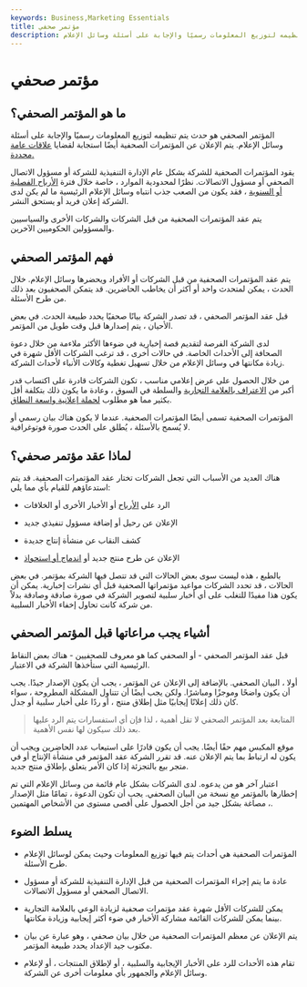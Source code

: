 ```yaml
---
keywords: Business,Marketing Essentials
title: مؤتمر صحفي
description: المؤتمر الصحفي هو حدث يتم تنظيمه لتوزيع المعلومات رسميًا والإجابة على أسئلة وسائل الإعلام.
---
```


# مؤتمر صحفي
## ما هو المؤتمر الصحفي؟

المؤتمر الصحفي هو حدث يتم تنظيمه لتوزيع المعلومات رسميًا والإجابة على أسئلة وسائل الإعلام. يتم الإعلان عن المؤتمرات الصحفية أيضًا استجابة لقضايا [علاقات عامة محددة.](/public-relations-pr)

يقود المؤتمرات الصحفية للشركة بشكل عام الإدارة التنفيذية للشركة أو مسؤول الاتصال الصحفي أو مسؤول الاتصالات. نظرًا لمحدودية الموارد ، خاصة خلال فترة [الأرباح الفصلية أو السنوية](/earnings-announcement) ، فقد يكون من الصعب جذب انتباه وسائل الإعلام الرئيسية ما لم يكن لدى الشركة إعلان فريد أو يستحق النشر.

يتم عقد المؤتمرات الصحفية من قبل الشركات والشركات الأخرى والسياسيين والمسؤولين الحكوميين الآخرين.

## فهم المؤتمر الصحفي

يتم عقد المؤتمرات الصحفية من قبل الشركات أو الأفراد ويحضرها وسائل الإعلام. خلال الحدث ، يمكن لمتحدث واحد أو أكثر أن يخاطب الحاضرين. قد يتمكن الصحفيون بعد ذلك من طرح الأسئلة.

قبل عقد المؤتمر الصحفي ، قد تصدر الشركة بيانًا صحفيًا يحدد طبيعة الحدث. في بعض الأحيان ، يتم إصدارها قبل وقت طويل من المؤتمر.

لدى الشركة الفرصة لتقديم قصة إخبارية في ضوءها الأكثر ملاءمة من خلال دعوة الصحافة إلى الأحداث الخاصة. في حالات أخرى ، قد ترغب الشركات الأقل شهرة في زيادة مكانتها في وسائل الإعلام من خلال تسهيل تغطية وكالات الأنباء لأحداث الشركة.

من خلال الحصول على عرض إعلامي مناسب ، تكون الشركات قادرة على اكتساب قدر أكبر من [الاعتراف بالعلامة التجارية](/brand-recognition) والسلطة في السوق ، وعادة ما يكون ذلك بتكلفة أقل بكثير مما هو مطلوب [لحملة إعلانية واسعة النطاق](/marketing-strategy).

المؤتمرات الصحفية تسمى أيضًا المؤتمرات الصحفية. عندما لا يكون هناك بيان رسمي أو لا يُسمح بالأسئلة ، يُطلق على الحدث صورة فوتوغرافية.

## لماذا عقد مؤتمر صحفي؟

هناك العديد من الأسباب التي تجعل الشركات تختار عقد المؤتمرات الصحفية. قد يتم استدعاؤهم للقيام بأي مما يلي:

- الرد على [الأرباح](/earnings) أو الأخبار الأخرى أو الخلافات

- الإعلان عن رحيل أو إضافة مسؤول تنفيذي جديد

- كشف النقاب عن منشأة إنتاج جديدة

- الإعلان عن طرح منتج جديد أو [اندماج أو استحواذ](/mergersandacquisitions)

بالطبع ، هذه ليست سوى بعض الحالات التي قد تتصل فيها الشركة بمؤتمر. في بعض الحالات ، قد تحدد الشركات مواعيد مؤتمراتها الصحفية قبل أي نشرات إخبارية. يمكن أن يكون هذا مفيدًا للتغلب على أي أخبار سلبية لتصوير الشركة في صورة صادقة وصادقة بدلاً من شركة كانت تحاول إخفاء الأخبار السلبية.

## أشياء يجب مراعاتها قبل المؤتمر الصحفي

قبل عقد المؤتمر الصحفي - أو الصحفي كما هو معروف للصحفيين - هناك بعض النقاط الرئيسية التي ستأخذها الشركة في الاعتبار.

أولا ، البيان الصحفي. بالإضافة إلى الإعلان عن المؤتمر ، يجب أن يكون الإصدار جيدًا. يجب أن يكون واضحًا وموجزًا ومباشرًا. ولكن يجب أيضًا أن تتناول المشكلة المطروحة ، سواء كان ذلك إعلانًا إيجابيًا مثل إطلاق منتج ، أو ردًا على أخبار سلبية أو جدل.

> المتابعة بعد المؤتمر الصحفي لا تقل أهمية ، لذا فإن أي استفسارات يتم الرد عليها بعد ذلك سيكون لها نفس الأهمية.

>

موقع المكبس مهم حقًا أيضًا. يجب أن يكون قادرًا على استيعاب عدد الحاضرين ويجب أن يكون له ارتباط بما يتم الإعلان عنه. قد تقرر الشركة عقد المؤتمر في منشأة الإنتاج أو في متجر بيع بالتجزئة إذا كان الأمر يتعلق بإطلاق منتج جديد.

اعتبار آخر هو من يدعوه. لدى الشركات بشكل عام قائمة من وسائل الإعلام التي تم إخطارها بالمؤتمر مع نسخة من البيان الصحفي. يجب أن تكون الدعوة ، تمامًا مثل الإصدار ، مصاغة بشكل جيد من أجل الحصول على أقصى مستوى من الأشخاص المهتمين.

## يسلط الضوء

- المؤتمرات الصحفية هي أحداث يتم فيها توزيع المعلومات وحيث يمكن لوسائل الإعلام طرح الأسئلة.

- عادة ما يتم إجراء المؤتمرات الصحفية من قبل الإدارة التنفيذية للشركة أو مسؤول الاتصال الصحفي أو مسؤول الاتصالات.

- يمكن للشركات الأقل شهرة عقد مؤتمرات صحفية لزيادة الوعي بالعلامة التجارية بينما يمكن للشركات القائمة مشاركة الأخبار في ضوء أكثر إيجابية وزيادة مكانتها.

- يتم الإعلان عن معظم المؤتمرات الصحفية من خلال بيان صحفي ، وهو عبارة عن بيان مكتوب جيد الإعداد يحدد طبيعة المؤتمر.

- تقام هذه الأحداث للرد على الأخبار الإيجابية والسلبية ، أو لإطلاق المنتجات ، أو لإعلام وسائل الإعلام والجمهور بأي معلومات أخرى عن الشركة.

